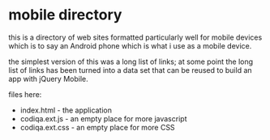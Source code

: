 # mobile directory

this is a directory of web sites formatted
particularly well for mobile devices which
is to say an Android phone which is what i 
use as a mobile device.

the simplest version of this was a long list
of links; at some point the long list of links
has been turned into a data set that can be
reused to build an app with jQuery Mobile.

files here:

* index.html - the application
* codiqa.ext.js - an empty place for more javascript
* codiqa.ext.css - an empty place for more CSS
